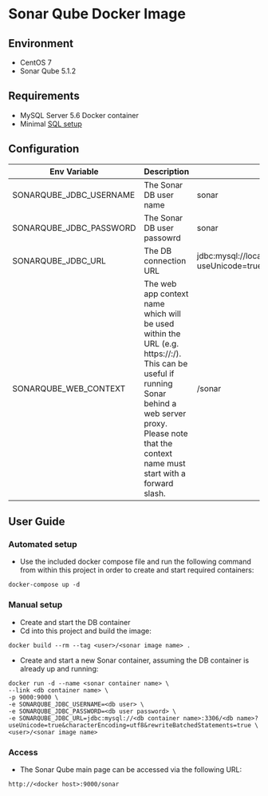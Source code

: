 # Sonar Qube Docker Image

## Environment

* CentOS 7
* Sonar Qube 5.1.2

## Requirements

* MySQL Server 5.6 Docker container
* Minimal [SQL setup](mysql.sql)

## Configuration

| Env Variable | Description | Default value |
|--------------|-------------|---------------|
| SONARQUBE_JDBC_USERNAME | The Sonar DB user name | sonar |
| SONARQUBE_JDBC_PASSWORD | The Sonar DB user passowrd | sonar |
| SONARQUBE_JDBC_URL | The DB connection URL | jdbc:mysql://localhost:3306/sonar?useUnicode=true&characterEncoding=utf8&rewriteBatchedStatements=true |
| SONARQUBE_WEB_CONTEXT | The web app context name which will be used within the URL (e.g. https://<host>:<port>/<app context>). This can be useful if running Sonar behind a web server proxy. Please note that the context name must start with a forward slash. | /sonar |

## User Guide

### Automated setup

* Use the included docker compose file and run the following command from within this project in order to create and start required containers:
```
docker-compose up -d
```

### Manual setup

* Create and start the DB container
* Cd into this project and build the image:
```
docker build --rm --tag <user>/<sonar image name> .
```

* Create and start a new Sonar container, assuming the DB container is already up and running:
```
docker run -d --name <sonar container name> \
--link <db container name> \
-p 9000:9000 \
-e SONARQUBE_JDBC_USERNAME=<db user> \
-e SONARQUBE_JDBC_PASSWORD=<db user password> \
-e SONARQUBE_JDBC_URL=jdbc:mysql://<db container name>:3306/<db name>?useUnicode=true&characterEncoding=utf8&rewriteBatchedStatements=true \
<user>/<sonar image name>
```
### Access

* The Sonar Qube main page can be accessed via the following URL:
```
http://<docker host>:9000/sonar
```
